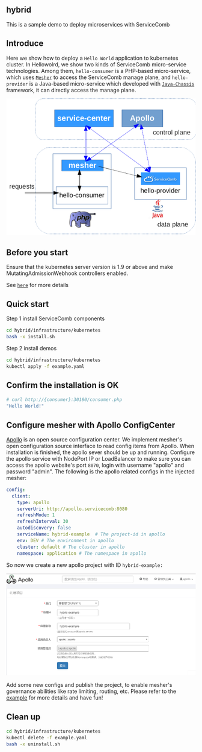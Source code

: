 hybrid
-----

This is a sample demo to deploy microservices with ServiceComb

## Introduce

Here we show how to deploy a `Hello World` application to kubernetes cluster.
In Hellowolrd, we show two kinds of ServiceComb micro-service technologies. 
Among them, `hello-consumer` is a PHP-based micro-service, which uses [`Mesher`](https://github.com/go-mesh/mesher) to access 
the ServiceComb manage plane, and `hello-provider` is a Java-based micro-service which developed
with [`Java-Chassis`](https://github.com/apache/incubator-servicecomb-java-chassis) framework,
it can directly access the manage plane.

![demo](/hybrid/docs/demo-with-servicecomb.png)

## Before you start

Ensure that the kubernetes server version is 1.9 or above
and make MutatingAdmissionWebhook controllers enabled.

See [`here`](https://github.com/go-mesh/sidecar-injector#prerequisites) for more details

## Quick start

Step 1 install ServiceComb components
```bash
cd hybrid/infrastructure/kubernetes
bash -x install.sh
```

Step 2 install demos
```bash
cd hybrid/infrastructure/kubernetes
kubectl apply -f example.yaml
```

## Confirm the installation is OK

```bash
# curl http://{consumer}:30180/consumer.php
"Hello World!"
```

## Configure mesher with Apollo ConfigCenter

[Apollo](https://github.com/ctripcorp/apollo) is an open source configuration center. We implement mesher's open configuration source interface to read config items from Apollo. When installation is finished, the apollo sever should be up and running. Configure the apollo service with NodePort IP or LoadBalancer to make sure you can access the apollo website's port `8070`, login with username "apollo" and password "admin". The following is the apollo related configs in the injected mesher:

```yaml
config:
  client:
    type: apollo
    serverUri: http://apollo.servicecomb:8080
    refreshMode: 1
    refreshInterval: 30
    autodiscovery: false
    serviceName: hybrid-example  # The project-id in apollo
    env: DEV # The environment in apollo
    cluster: default # The cluster in apollo
    namespace: application # The namespace in apollo
```

So now we create a new apollo project with ID `hybrid-example:`

![apollo-project](/hybrid/docs/apollo-create-project.png)

Add some new configs and publish the project, to enable mesher's governance abilities like rate limiting, routing, etc. Please refer to the [example](https://github.com/asifdxtreme/chassis-apollo-example) for more details and have fun! 

## Clean up

```bash
cd hybrid/infrastructure/kubernetes
kubectl delete -f example.yaml
bash -x uninstall.sh
```
